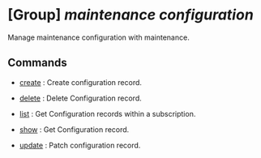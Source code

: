 # [Group] _maintenance configuration_

Manage maintenance configuration with maintenance.

## Commands

- [create](/Commands/maintenance/configuration/_create.md)
: Create configuration record.

- [delete](/Commands/maintenance/configuration/_delete.md)
: Delete Configuration record.

- [list](/Commands/maintenance/configuration/_list.md)
: Get Configuration records within a subscription.

- [show](/Commands/maintenance/configuration/_show.md)
: Get Configuration record.

- [update](/Commands/maintenance/configuration/_update.md)
: Patch configuration record.
